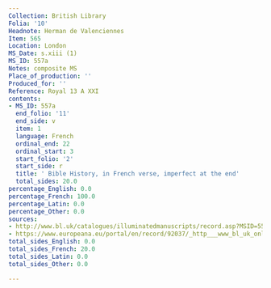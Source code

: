 ```yaml
---
Collection: British Library
Folia: '10'
Headnote: Herman de Valenciennes
Item: 565
Location: London
MS_Date: s.xiii (1)
MS_ID: 557a
Notes: composite MS
Place_of_production: ''
Produced_for: ''
Reference: Royal 13 A XXI
contents:
- MS_ID: 557a
  end_folio: '11'
  end_side: v
  item: 1
  language: French
  ordinal_end: 22
  ordinal_start: 3
  start_folio: '2'
  start_side: r
  title: ' Bible History, in French verse, imperfect at the end'
  total_sides: 20.0
percentage_English: 0.0
percentage_French: 100.0
percentage_Latin: 0.0
percentage_Other: 0.0
sources:
- http://www.bl.uk/catalogues/illuminatedmanuscripts/record.asp?MSID=5535&CollID=16&NStart=130121
- https://www.europeana.eu/portal/en/record/92037/_http___www_bl_uk_onlinegallery_onlineex_illmanus_roymanucoll_d_zoomify77273_html.html
total_sides_English: 0.0
total_sides_French: 20.0
total_sides_Latin: 0.0
total_sides_Other: 0.0

---
```

